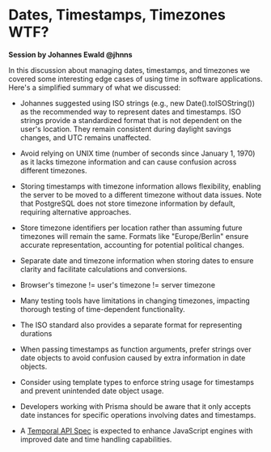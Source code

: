 # Dates, Timestamps, Timezones WTF?

**Session by Johannes Ewald @jhnns**

In this discussion about managing dates, timestamps, and timezones we covered some interesting edge cases of using time in software applications. Here's a simplified summary of what we discussed:

* Johannes suggested using ISO strings (e.g., new Date().toISOString()) as the recommended way to represent dates and timestamps. ISO strings provide a standardized format that is not dependent on the user's location. They remain consistent during daylight savings changes, and UTC remains unaffected.

* Avoid relying on UNIX time (number of seconds since January 1, 1970) as it lacks timezone information and can cause confusion across different timezones.

* Storing timestamps with timezone information allows flexibility, enabling the server to be moved to a different timezone without data issues. Note that PostgreSQL does not store timezone information by default, requiring alternative approaches.

* Store timezone identifiers per location rather than assuming future timezones will remain the same. Formats like "Europe/Berlin" ensure accurate representation, accounting for potential political changes.

* Separate date and timezone information when storing dates to ensure clarity and facilitate calculations and conversions.

* Browser's timezone != user's timezone != server timezone

* Many testing tools have limitations in changing timezones, impacting thorough testing of time-dependent functionality.

* The ISO standard also provides a separate format for representing durations 
  
* When passing timestamps as function arguments, prefer strings over date objects to avoid confusion caused by extra information in date objects.

* Consider using template types to enforce string usage for timestamps and prevent unintended date object usage.

* Developers working with Prisma should be aware that it only accepts date instances for specific operations involving dates and timestamps.

* A [Temporal API Spec](https://github.com/tc39/proposal-temporal) is expected to enhance JavaScript engines with improved date and time handling capabilities.

